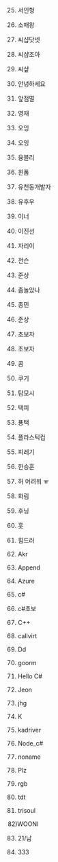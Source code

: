 25) 서인형

26) 소패왕

27) 씨샵닷넷

28) 씨샵조아

29) 씨샾

30) 안녕하세요

31) 앞점멸

32) 영재

33) 오잉

34) 오잉

35) 융블리

36) 윈폼

37) 유천동개발자

38) 유후우

39) 이너

40) 이진선

41) 자리이

42) 전슨

43) 준상

44) 좀놀았나

45) 종민

46) 준상

47) 초보자

48) 초보자

49) 콤

50) 쿠기

51) 탐모시

52) 택피

53) 푱택

54) 플라스틱컵

55) 피레기

56) 한승훈

57) 허 어려워 ㅠ

58) 화림

59) 후닝

60) 훗

61) 힘드러

62) Akr

63) Append

64) Azure

65) c#

66) c#초보

67) C++

68) callvirt

69) Dd

70) goorm

71) Hello C#

72) Jeon

73) jhg

74) K

75) kadriver

76) Node_c#

77) noname

78) Plz

79) rgb

80) tdt

81) trisoul

82)WOONI

83) 21/남

84) 333


